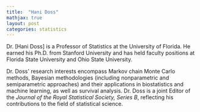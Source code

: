 ```yaml
---
title:  "Hani Doss"
mathjax: true
layout: post
categories: statistics
---
```


Dr. [Hani Doss] is a Professor of Statistics at the University of Florida. He earned his Ph.D. from Stanford University and has held faculty positions at Florida State University and Ohio State University. 

Dr. Doss' research interests encompass Markov chain Monte Carlo methods, Bayesian methodologies (including nonparametric and semiparametric approaches) and their applications in biostatistics and machine learning, as well as survival analysis. Dr. Doss is a joint Editor of the *Journal of the Royal Statistical Society, Series B*, reflecting his contributions to the field of statistical science.
